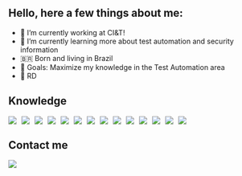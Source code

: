 ## Hello, here a few things about me:

- 🔭 I’m currently working at CI&T! 
- 🌱 I’m currently learning more about test automation and security information
- 🇧🇷 Born and living in Brazil
- 🥅 Goals: Maximize my knowledge in the Test Automation area
- 🎈 RD 

## Knowledge
<div style="display: flex; gap: 10px;">
<img src="https://img.shields.io/badge/Java-ED8B00?style=for-the-badge&logo=java&logoColor=white"/>
<img src="https://img.shields.io/badge/-APPIUM-blueviolet?style=for-the-badge"/>
<img src="https://img.shields.io/badge/-REST%20ASSURED-DB7093?style=for-the-badge"/>
<img src="https://img.shields.io/badge/-CODECEPTJS-critical?style=for-the-badge&logo=codeceptjs&logoColor=black"/>
<img src="https://img.shields.io/badge/PostgreSQL-316192?style=for-the-badge&logo=postgresql&logoColor=white"/>
<img src="https://img.shields.io/badge/Node.js-339933?style=for-the-badge&logo=nodedotjs&logoColor=white"/>
<img src="https://img.shields.io/badge/Spring-6DB33F?style=for-the-badge&logo=spring&logoColor=white"/>
<img src="https://img.shields.io/badge/Docker-2CA5E0?style=for-the-badge&logo=docker&logoColor=white"/>
<img src="https://img.shields.io/badge/Git-F05032?style=for-the-badge&logo=git&logoColor=white"/>
<img src="https://img.shields.io/badge/Postman-FF6C37?style=for-the-badge&logo=Postman&logoColor=white"/>
<img src="https://img.shields.io/badge/Junit5-25A162?style=for-the-badge&logo=junit5&logoColor=white"/>
<img src="https://img.shields.io/badge/-KOTLIN-323330?style=for-the-badge&logo=kotlin&logoColor=orange"/>
<img src="https://img.shields.io/badge/-AZURE-0052CC?style=for-the-badge&logo=Azure%20Devops&logoColor=black"/>
<img src="https://img.shields.io/badge/-JENKINS-FFA500?style=for-the-badge&logo=jenkins&logoColor=black"/>
</div>

## Contact me
<a href="https://www.linkedin.com/in/gabriel-mesquita-33104b209/" target="_blank"><img src="https://img.shields.io/badge/LinkedIn-0077B5?style=for-the-badge&logo=linkedin&logoColor=white" /></a>
